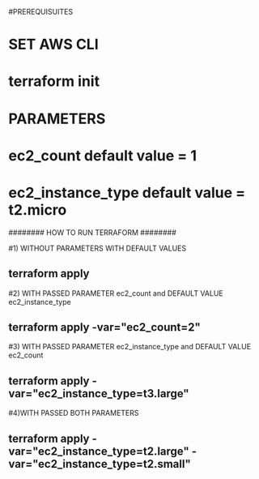 #PREREQUISUITES
# SET AWS CLI
# terraform init


# PARAMETERS
# ec2_count default value         = 1
# ec2_instance_type default value = t2.micro

########  HOW TO RUN TERRAFORM ########

#1) WITHOUT PARAMETERS WITH DEFAULT VALUES
## terraform apply

#2) WITH PASSED PARAMETER ec2_count and DEFAULT VALUE ec2_instance_type 
## terraform apply -var="ec2_count=2"

#3) WITH PASSED PARAMETER ec2_instance_type and DEFAULT VALUE ec2_count
## terraform apply -var="ec2_instance_type=t3.large"

#4)WITH PASSED BOTH PARAMETERS
## terraform apply -var="ec2_instance_type=t2.large" -var="ec2_instance_type=t2.small"
 
